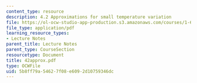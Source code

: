 ```yaml
---
content_type: resource
description: 4.2 Approximations for small temperature variation
file: https://ol-ocw-studio-app-production.s3.amazonaws.com/courses/1-63-advanced-fluid-dynamics-of-the-environment-fall-2002/5b8ff79a54627f08e6092d10759346dc_42approx.pdf
file_type: application/pdf
learning_resource_types:
- Lecture Notes
parent_title: Lecture Notes
parent_type: CourseSection
resourcetype: Document
title: 42approx.pdf
type: OCWFile
uid: 5b8ff79a-5462-7f08-e609-2d10759346dc
---
```


